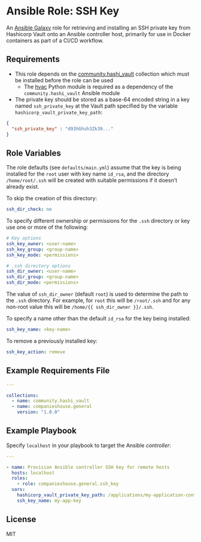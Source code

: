 # Ansible Role: SSH Key

An [Ansible Galaxy](https://galaxy.ansible.com/) role for retrieving and installing an SSH private key from Hashicorp Vault onto an Ansible controller host, primarily for use in Docker containers as part of a CI/CD workflow.

## Requirements

* This role depends on the [community.hashi_vault](https://galaxy.ansible.com/community/hashi_vault?extIdCarryOver=true&sc_cid=701f2000001OH7YAAW) collection which must be installed before the role can be used
  * The [hvac](https://pypi.org/project/hvac/) Python module is required as a dependency of the `community.hashi_vault` Ansible module
* The private key should be stored as a base-64 encoded string in a key named `ssh_private_key` at the Vault path specified by the variable `hashicorp_vault_private_key_path`:

```json
{
  "ssh_private_key" : "d93hGhsh3Zk39..."
}
```

## Role Variables

The role defaults (see `defaults/main.yml`) assume that the key is being installed for the `root` user with key name `id_rsa`, and the directory `/home/root/.ssh` will be created with suitable permissions if it doesn't already exist.

To skip the creation of this directory:

```yaml
ssh_dir_check: no
```

To specify different ownership or permissions for the `.ssh` directory or key use one or more of the following:

```yaml
# Key options
ssh_key_owner: <user-name>
ssh_key_group: <group-name>
ssh_key_mode: <permissions>

# .ssh directory options
ssh_dir_owner: <user-name>
ssh_dir_group: <group-name>
ssh_dir_mode: <permissions>
```
The value of `ssh_dir_owner` (default `root`) is used to determine the path to the `.ssh` directory. For example, for `root` this will be `/root/.ssh` and for any non-root value this will be `/home/{{ ssh_dir_owner }}/.ssh`.

To specify a name other than the default `id_rsa` for the key being installed:

```yaml
ssh_key_name: <key-name>
```

To remove a previously installed key:

```yaml
ssh_key_action: remove
```

## Example Requirements File

```yaml
---

collections:
  - name: community.hashi_vault
  - name: companieshouse.general
    version: "1.0.0"
```

## Example Playbook

Specify `localhost` in your playbook to target the Ansible _controller_:

```yaml
---

- name: Provision Ansible controller SSH key for remote hosts
  hosts: localhost
  roles:
    - role: companieshouse.general.ssh_key
  vars:
    hashicorp_vault_private_key_path: /applications/my-application-config
    ssh_key_name: my-app-key
```

## License

MIT
